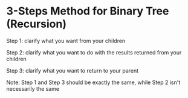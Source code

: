 # 3-Steps Method for Binary Tree (Recursion)
Step 1: clarify what you want from your children

Step 2: clarify what you want to do with the results returned from your children

Step 3: clarify what you want to return to your parent

Note: Step 1 and Step 3 should be exactly the same, while Step 2 isn't necessarily the same
